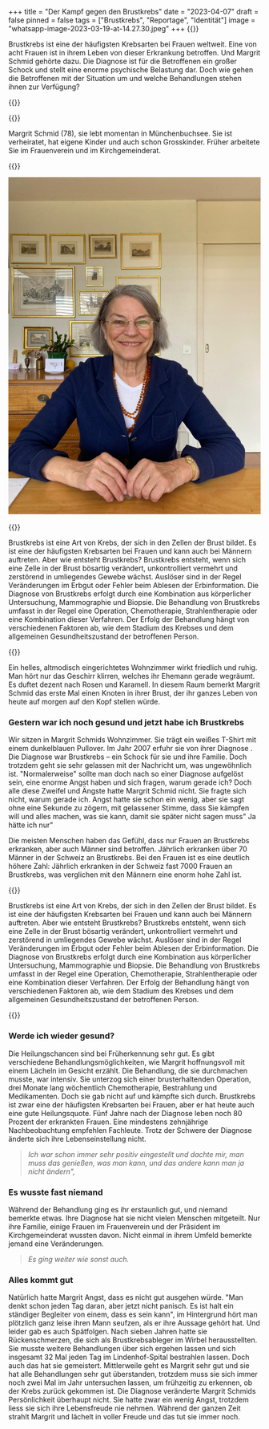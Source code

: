 +++
title = "Der Kampf gegen den Brustkrebs"
date = "2023-04-07"
draft = false
pinned = false
tags = ["Brustkrebs", "Reportage", "Identität"]
image = "whatsapp-image-2023-03-19-at-14.27.30.jpeg"
+++
{{<lead>}}

Brustkrebs ist eine der häufigsten Krebsarten bei Frauen weltweit. Eine von acht Frauen ist in ihrem Leben von dieser Erkrankung betroffen. Und Margrit Schmid gehörte dazu. Die Diagnose ist für die Betroffenen ein großer Schock und stellt eine enorme psychische Belastung dar. Doch wie gehen die Betroffenen mit der Situation um und welche Behandlungen stehen ihnen zur Verfügung?

{{</lead>}}

{{<box>}}

Margrit Schmid (78), sie lebt momentan in Münchenbuchsee. Sie ist verheiratet, hat eigene Kinder und auch schon Grosskinder. Früher arbeitete Sie im Frauenverein und im Kirchgemeinderat. 

{{</box>}}

![Margrit Schmid, in Ihrem Wohnzimmer](whatsapp-image-2023-03-19-at-14.27.30.jpeg)



{{<box>}}

Brustkrebs ist eine Art von Krebs, der sich in den Zellen der Brust bildet. Es ist eine der häufigsten Krebsarten bei Frauen und kann auch bei Männern auftreten. Aber wie entsteht Brustkrebs? Brustkrebs entsteht, wenn sich eine Zelle in der Brust bösartig verändert, unkontrolliert vermehrt und zerstörend in umliegendes Gewebe wächst. Auslöser sind in der Regel Veränderungen im Erbgut oder Fehler beim Ablesen der Erbinformation. Die Diagnose von Brustkrebs erfolgt durch eine Kombination aus körperlicher Untersuchung, Mammographie und Biopsie. Die Behandlung von Brustkrebs umfasst in der Regel eine Operation, Chemotherapie, Strahlentherapie oder eine Kombination dieser Verfahren. Der Erfolg der Behandlung hängt von verschiedenen Faktoren ab, wie dem Stadium des Krebses und dem allgemeinen Gesundheitszustand der betroffenen Person.

{{</box>}}

Ein helles, altmodisch eingerichtetes Wohnzimmer wirkt friedlich und ruhig. Man hört nur das Geschirr klirren, welches ihr Ehemann gerade wegräumt. Es duftet dezent nach Rosen und Karamell. In diesem Raum bemerkt Margrit Schmid das erste Mal einen Knoten in ihrer Brust, der ihr ganzes Leben von heute auf morgen auf den Kopf stellen würde.

### Gestern war ich noch gesund und jetzt habe ich Brustkrebs

Wir sitzen in Margrit Schmids Wohnzimmer. Sie trägt ein weißes T-Shirt mit einem dunkelblauen Pullover. Im Jahr 2007 erfuhr sie von ihrer Diagnose . Die Diagnose war Brustkrebs – ein Schock für sie und ihre Familie. Doch trotzdem geht sie sehr gelassen mit der Nachricht um, was ungewöhnlich ist. "Normalerweise" sollte man doch nach so einer Diagnose aufgelöst sein, eine enorme Angst haben und sich fragen, warum gerade ich? Doch alle diese Zweifel und Ängste hatte Margrit Schmid nicht. Sie fragte sich nicht, warum gerade ich. Angst hatte sie schon ein wenig, aber sie sagt ohne eine Sekunde zu zögern, mit gelassener Stimme, dass Sie kämpfen will und alles machen, was sie kann, damit sie später nicht sagen muss" Ja hätte ich nur" 

Die meisten Menschen haben das Gefühl, dass nur Frauen an Brustkrebs erkranken, aber auch Männer sind betroffen. Jährlich erkranken über 70 Männer in der Schweiz an Brustkrebs. Bei den Frauen ist es eine deutlich höhere Zahl: Jährlich erkranken in der Schweiz fast 7000 Frauen an Brustkrebs, was verglichen mit den Männern eine enorm hohe Zahl ist. 

{{<box>}}

Brustkrebs ist eine Art von Krebs, der sich in den Zellen der Brust bildet. Es ist eine der häufigsten Krebsarten bei Frauen und kann auch bei Männern auftreten. Aber wie entsteht Brustkrebs? Brustkrebs entsteht, wenn sich eine Zelle in der Brust bösartig verändert, unkontrolliert vermehrt und zerstörend in umliegendes Gewebe wächst. Auslöser sind in der Regel Veränderungen im Erbgut oder Fehler beim Ablesen der Erbinformation. Die Diagnose von Brustkrebs erfolgt durch eine Kombination aus körperlicher Untersuchung, Mammographie und Biopsie. Die Behandlung von Brustkrebs umfasst in der Regel eine Operation, Chemotherapie, Strahlentherapie oder eine Kombination dieser Verfahren. Der Erfolg der Behandlung hängt von verschiedenen Faktoren ab, wie dem Stadium des Krebses und dem allgemeinen Gesundheitszustand der betroffenen Person.

{{</box>}}

### Werde ich wieder gesund?

Die Heilungschancen sind bei Früherkennung sehr gut. Es gibt verschiedene Behandlungsmöglichkeiten, wie Margrit hoffnungsvoll mit einem Lächeln im Gesicht erzählt. Die Behandlung, die sie durchmachen musste, war intensiv. Sie unterzog sich einer brusterhaltenden Operation, drei Monate lang wöchentlich Chemotherapie, Bestrahlung und Medikamenten. Doch sie gab nicht auf und kämpfte sich durch. Brustkrebs ist zwar eine der häufigsten Krebsarten bei Frauen, aber er hat heute auch eine gute Heilungsquote. Fünf Jahre nach der Diagnose leben noch 80 Prozent der erkrankten Frauen. Eine mindestens zehnjährige Nachbeobachtung empfehlen Fachleute. Trotz der Schwere der Diagnose änderte sich ihre Lebenseinstellung nicht.

>  *Ich war schon immer sehr positiv eingestellt und dachte mir, man muss das genießen, was man kann, und das andere kann man ja nicht ändern",* 



### Es wusste fast niemand

Während der Behandlung ging es ihr erstaunlich gut, und niemand bemerkte etwas. Ihre Diagnose hat sie nicht vielen Menschen mitgeteilt. Nur ihre Familie, einige Frauen im Frauenverein und der Präsident im Kirchgemeinderat wussten davon. Nicht einmal in ihrem Umfeld bemerkte jemand eine Veränderungen. 

> *Es ging weiter wie sonst auch.*

### Alles kommt gut

Natürlich hatte Margrit Angst, dass es nicht gut ausgehen würde. "Man denkt schon jeden Tag daran, aber jetzt nicht panisch. Es ist halt ein ständiger Begleiter von einem, dass es sein kann", im Hintergrund hört man plötzlich ganz leise ihren Mann seufzen, als er ihre Aussage gehört hat. Und leider gab es auch Spätfolgen. Nach sieben Jahren hatte sie Rückenschmerzen, die sich als Brustkrebsableger im Wirbel herausstellten. Sie musste weitere Behandlungen über sich ergehen lassen und sich insgesamt 32 Mal jeden Tag im Lindenhof-Spital bestrahlen lassen. Doch auch das hat sie gemeistert. Mittlerweile geht es Margrit sehr gut und sie hat alle Behandlungen sehr gut überstanden, trotzdem muss sie sich immer noch zwei Mal im Jahr untersuchen lassen, um frühzeitig zu erkennen, ob der Krebs zurück gekommen ist. Die Diagnose veränderte Margrit Schmids Persönlichkeit überhaupt nicht. Sie hatte zwar ein wenig Angst, trotzdem liess sie sich ihre Lebensfreude nie nehmen. Während der ganzen Zeit strahlt Margrit und lächelt in voller Freude und das tut sie immer noch.